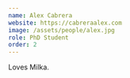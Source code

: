 ```yaml
---
name: Alex Cabrera
website: https://cabreraalex.com
image: /assets/people/alex.jpg
role: PhD Student
order: 2
---
```


Loves Milka.
